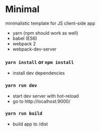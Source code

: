 
# Minimal 
minimalistic template for JS client-side app

* yarn (npm should work as well)
* babel (ES6)
* webpack 2
* webpack-dev-server


### `yarn install` or `npm install`
- install dev dependencies

### `yarn run dev`
- start dev server with hot-reload
- go to http://localhost:9000/

### `yarn run build`
- build app to /dist
